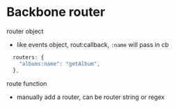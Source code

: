 Backbone router
===============

router object
- like events object, rout:callback, `:name` will pass in cb
```js
  routers: {
    "albums:name": "getAlbum",
  },
```

route function
- manually add a router, can be router string or regex
